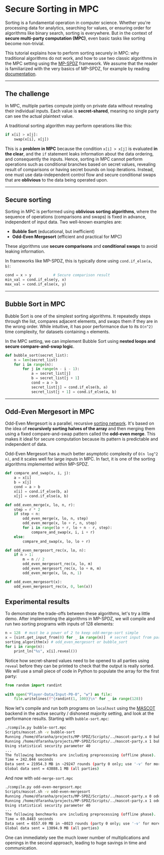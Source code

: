 # Secure Sorting in MPC

Sorting is a fundamental operation in computer science. Whether you're processing data for analytics, searching for values, or ensuring order for algorithms like binary search, sorting is everywhere.
But in the context of **secure multi-party computation (MPC)**, even basic tasks like sorting become non-trivial.

This tutorial explains how to perform sorting securely in MPC: why traditional algorithms do not work, and how to use two classic algorithms in the MPC setting using the [MP-SPDZ](https://github.com/data61/MP-SPDZ) framework. We assume that the reader is familiarized with the very basics of MP-SPDZ, for example by reading [documentation](https://mp-spdz.readthedocs.io/en/latest/readme.html).

---

## The challenge

In MPC, multiple parties compute jointly on private data without revealing their individual inputs. Each value is **secret-shared**, meaning no single party can see the actual plaintext value.

A traditional sorting algorithm may perform operations like this:

```python
if x[i] > x[j]:
    swap(x[i], x[j])
```

This is a **problem in MPC** because the condition `x[i] > x[j]` is evaluated **in the clear**, and the `if` statement leaks information about the data ordering, and consequently the inputs.
Hence, sorting in MPC cannot perform operations such as conditional branches based on secret values, revealing result of comparisons or having secret bounds on loop iterations.
Instead, one must use data-independent control flow and secure conditional swaps that are **oblivious** to the data being operated upon.

---

## Secure sorting

Sorting in MPC is performed using **oblivious sorting algorithms**, where the sequence of operations (comparisons and swaps) is fixed in advance, independent of input data. Two well-known examples are:

* **Bubble Sort** (educational, but inefficient)
* **Odd-Even Mergesort** (efficient and practical for MPC)

These algorithms use **secure comparisons** and **conditional swaps** to avoid leaking information.

In frameworks like MP-SPDZ, this is typically done using `cond.if_else(a, b)`:

```python
cond = x > y          # Secure comparison result
min_val = cond.if_else(y, x)
max_val = cond.if_else(x, y)
```

---

## Bubble Sort in MPC

Bubble Sort is one of the simplest sorting algorithms. It repeatedly steps through the list, compares adjacent elements, and swaps them if they are in the wrong order. While intuitive, it has poor performance due to its `O(n^2)` time complexity, for datasets containing `n` elements.

In the MPC setting, we can implement Bubble Sort using **nested loops and secure compare-and-swap logic**.

```python
def bubble_sort(secret_list):
    n = len(secret_list)
    for i in range(n):
        for j in range(n - i - 1):
            a = secret_list[j]
            b = secret_list[j + 1]
            cond = a > b
            secret_list[j] = cond.if_else(b, a)
            secret_list[j + 1] = cond.if_else(a, b)
```

---

## Odd-Even Mergesort in MPC

Odd-Even Mergesort is a parallel, recursive [sorting network](https://en.wikipedia.org/wiki/Batcher_odd%E2%80%93even_mergesort). It's based on the idea of **recursively sorting halves of the array** and then merging them using a fixed compare-and-swap pattern called the **odd-even merge**. This makes it ideal for secure computation because its pattern is predictable and independent of data.

Odd-Even Mergesort has a much better asymptotic complexity of `O(n log^2 n)`, and it scales well for large inputs in MPC. In fact, it is one of the sorting algorithms implemented within MP-SPDZ.

```python
def compare_and_swap(x, i, j):
    a = x[i]
    b = x[j]
    cond = a > b
    x[i] = cond.if_else(b, a)
    x[j] = cond.if_else(a, b)

def odd_even_merge(x, lo, n, r):
    step = r * 2
    if step < n:
        odd_even_merge(x, lo, n, step)
        odd_even_merge(x, lo + r, n, step)
        for i in range(lo + r, lo + n - r, step):
            compare_and_swap(x, i, i + r)
    else:
        compare_and_swap(x, lo, lo + r)

def odd_even_mergesort_rec(x, lo, n):
    if n > 1:
        m = n // 2
        odd_even_mergesort_rec(x, lo, m)
        odd_even_mergesort_rec(x, lo + m, m)
        odd_even_merge(x, lo, n, 1)

def odd_even_mergesort(x):
    odd_even_mergesort_rec(x, 0, len(x))
```

## Experimental results

To demonstrate the trade-offs between these algorithms, let's try a little demo. After implementing the algorithms in MP-SPDZ, we will compile and run two sorting programs with inputs of 128 elements:

```python
n = 128  # must be a power of 2 to keep odd-merge-sort simple
x = [sint.get_input_from(0) for _ in range(n)]  # secret input from party 0
sorting_algorithm(x) # odd_even_mergesort or bubble_sort
for i in range(n):
    print_ln("%s", x[i].reveal())
```

Notice how secret-shared values need to be opened to all parties using `reveal` before they can be printed to check that the output is really sorted. We will use a small piece of code in Python to populate the array for the first party:

```python
from random import randint
 
with open("Player-Data/Input-P0-0", "w") as file:
    file.writelines(f"{randint(1, 100)}\n" for _ in range(128))
```

Now let's compile and run both programs on `localhost` using the [MASCOT](https://eprint.iacr.org/2016/505) backend in the active security / dishonest majority setting, and look at the performance results. Starting with `bubble-sort.mpc`:
```bash
./compile.py bubble-sort.mpc
Scripts/mascot.sh -v bubble-sort
Running /home/dfaranha/projects/MP-SPDZ/Scripts/../mascot-party.x 0 bubble-sort -pn 16954 -h localhost -N 2
Running /home/dfaranha/projects/MP-SPDZ/Scripts/../mascot-party.x 1 bubble-sort -pn 16954 -h localhost -N 2
Using statistical security parameter 40
...
The following benchmarks are including preprocessing (offline phase).
Time = 242.044 seconds 
Data sent = 21954.3 MB in ~29247 rounds (party 0 only; use '-v' for more details)
Global data sent = 43888.1 MB (all parties)
```

And now with `odd-merge-sort.mpc`

```bash
./compile.py odd-even-mergesort.mpc
Scripts/mascot.sh -v odd-even-mergesort
Running /home/dfaranha/projects/MP-SPDZ/Scripts/../mascot-party.x 0 odd-even-mergesort -pn 17594 -h localhost -N 2
Running /home/dfaranha/projects/MP-SPDZ/Scripts/../mascot-party.x 1 odd-even-mergesort -pn 17594 -h localhost -N 2
Using statistical security parameter 40
...
The following benchmarks are including preprocessing (offline phase).
Time = 69.8483 seconds 
Data sent = 6557.69 MB in ~8023 rounds (party 0 only; use '-v' for more details)
Global data sent = 13094.9 MB (all parties)
```

One can immediately see the much lower number of multiplications and openings in the second approach, leading to huge savings in time and communication.

